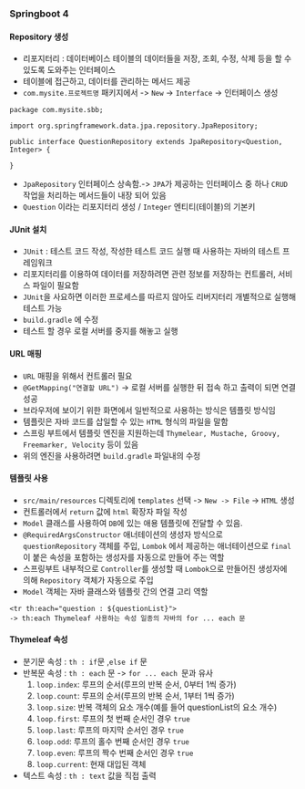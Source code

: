 ### Springboot 4

#### Repository 생성
- 리포지터리 : 데이터베이스 테이블의 데이터들을 저장, 조회, 수정, 삭제 등을 할 수 있도록 도와주는 인터페이스
- 테이블에 접근하고, 데이터를 관리하는 메서드 제공
- `com.mysite.프로젝트명` 패키지에서 -> `New` -> `Interface` -> 인터페이스 생성
```
package com.mysite.sbb;

import org.springframework.data.jpa.repository.JpaRepository;

public interface QuestionRepository extends JpaRepository<Question, Integer> {

}
```
- `JpaRepository` 인터페이스 상속함.-> `JPA`가 제공하는 인터페이스 중 하나 `CRUD` 작업을 처리하는 메서드들이 내장 되어 있음
- `Question` 이라는 리포지터리 생성 / `Integer` 엔티티(테이블)의 기본키

#### JUnit 설치
- `JUnit` : 테스트 코드 작성, 작성한 테스트 코드 실행 때 사용하는 자바의 테스트 프레임워크
- 리포지터리를 이용하여 데이터를 저장하려면 관련 정보를 저장하는 컨트롤러, 서비스 파일이 필요함
- `JUnit`을 사요하면 이러한 프로세스를 따르지 않아도 리버지터리 개별적으로 실행해 테스트 가능
- `build.gradle` 에 수정
- 테스트 할 경우 로컬 서버를 중지를 해놓고 실행

#### URL 매핑
- `URL` 매핑을 위해서 컨트롤러 필요
- `@GetMapping("연결할 URL")` -> 로컬 서버를 실행한 뒤 접속 하고 출력이 되면 연결 성공
- 브라우저에 보이기 위한 화면에서 일반적으로 사용하는 방식은 템플릿 방식임
- 템플릿은 자바 코드를 삽일할 수 있는 `HTML` 형식의 파일을 말함
- 스프링 부트에서 템플릿 엔진을 지원하는데 `Thymelear, Mustache, Groovy, Freemarker, Velocity` 등이 있음
- 위의 엔진을 사용하려면 `build.gradle` 파일내의 수정

#### 템플릿 사용
- `src/main/resources` 디렉토리에 `templates` 선택 -> `New -> File` -> `HTML` 생성 
- 컨트롤러에서 `return` 값에 `html` 확장자 파일 작성
- `Model` 클래스를 사용하여 `DB`에 있는 애용 템플릿에 전달할 수 있음.
- `@RequiredArgsConstructor` 애너테이션의 생성자 방식으로 `questionRepository` 객체를 주입, `Lombok` 에서 제공하는 애너테이션으로 `final`이 붙은 속성을 포함하는 생성자를 자동으로 만들어 주는 역할
- 스프링부트 내부적으로 `Controller`를 생성할 때 `Lombok`으로 만들어진 생성자에 의해 `Repository` 객체가 자동으로 주입
- `Model` 객체는 자바 클래스와 템플릿 간의 연결 고리 역할
```
<tr th:each="question : ${questionList}">
-> th:each Thymeleaf 사용하는 속성 일종의 자바의 for ... each 문
```

#### Thymeleaf 속성
- 분기문 속성 : `th : if`문 ,`else if` 문
- 반복문 속성 : `th : each` 문 -> `for ... each `문과 유사 
  1. `loop.index`: 루프의 순서(루프의 반복 순서, 0부터 1씩 증가)
  2. `loop.count`: 루프의 순서(루프의 반복 순서, 1부터 1씩 증가)
  3. `loop.size`: 반복 객체의 요소 개수(예를 들어 questionList의 요소 개수)
  4. `loop.first`: 루프의 첫 번째 순서인 경우 `true`
  5. `loop.last`: 루프의 마지막 순서인 경우 `true`
  6. `loop.odd`: 루프의 홀수 번째 순서인 경우 `true`
  7. `loop.even`: 루프의 짝수 번째 순서인 경우 `true`
  8. `loop.current`: 현재 대입된 객체
- 텍스트 속성 : `th : text` 값을 직접 출력